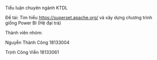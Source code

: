 Tiểu luận chuyên ngành KTDL

Đề tài: Tìm hiểu https://superset.apache.org/ và xây dựng chương trình giống Power BI (Hệ đại trà)

Thành viên nhóm:

Nguyễn Thành Công 18133004

Trịnh Công Viễn 18133061
